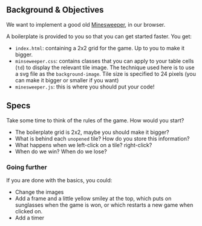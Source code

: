 ## Background & Objectives

We want to implement a good old [Minesweeper](https://www.google.com/search?tbm=isch&q=minesweeper+windows), in our browser.

A boilerplate is provided to you so that you can get started faster.
You get:

- `index.html`: containing a 2x2 grid for the game. Up to you to make it bigger.
- `minseweeper.css`: contains classes that you can apply to your table cells (`td`) to display the relevant tile image. The technique used here is to use a svg file as the `background-image`. Tile size is specified to 24 pixels (you can make it bigger or smaller if you want)
- `minesweeper.js`: this is where you should put your code!

## Specs

Take some time to think of the rules of the game. How would you start?

- The boilerplate grid is 2x2, maybe you should make it bigger?
- What is behind each `unopened` tile? How do you store this information?
- What happens when we left-click on a tile? right-click?
- When do we win? When do we lose?

### Going further

If you are done with the basics, you could:

- Change the images
- Add a frame and a little yellow smiley at the top, which puts on sunglasses
  when the game is won, or which restarts a new game when clicked on.
- Add a timer
